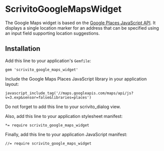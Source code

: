 # ScrivitoGoogleMapsWidget

The Google Maps widget is based on the
[Google Places JavaScript API](https://developers.google.com/maps/documentation/javascript/places).
It displays a single location marker for an address that can be specified using an input field supporting location suggestions.

## Installation

Add this line to your application's `Gemfile`:

    gem 'scrivito_google_maps_widget'

Include the Google Maps Places JavaScript library in your application layout:

    javascript_include_tag('//maps.googleapis.com/maps/api/js?v=3.exp&sensor=false&libraries=places')

Do not forget to add this line to your scrivito_dialog view.

Also, add this line to your application stylesheet manifest:

    *= require scrivito_google_maps_widget

Finally, add this line to your application JavaScript manifest:

    //= require scrivito_google_maps_widget
